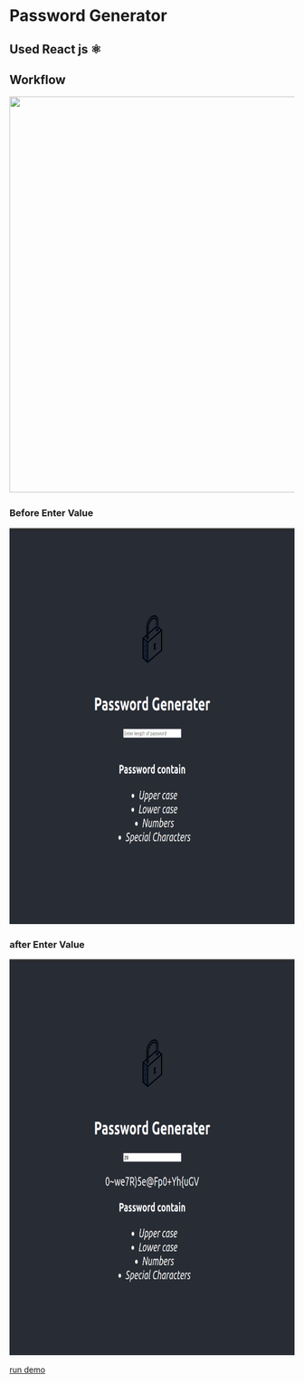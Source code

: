 # Password Generator
## Used React js ⚛️
## Workflow
<img src="https://github.com/techiehkr/Password_Generator/blob/main/preview.gif" width="550" height="700">

### Before Enter Value
<img src="https://github.com/techiehkr/Password_Generator/blob/main/before.png" width="550" height="700">

### after Enter Value
<img src="https://github.com/techiehkr/Password_Generator/blob/main/after.png" width="550" height="700">

<a href="https://hardpass.netlify.app/">run demo</a>


